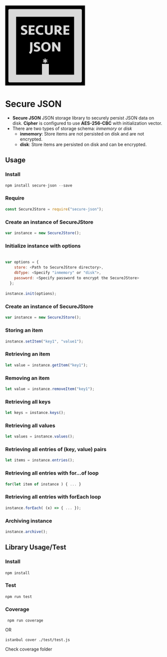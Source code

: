 ![Secure-JSON Icon](https://raw.githubusercontent.com/HydroCarbons/secure-json/master/secure-json-256.png)

# Secure JSON
- **Secure JSON** JSON storage library to securely persist JSON data on disk. **Cipher** is configured to use **AES-256-CBC** with initialization vector.
- There are two types of storage schema: _inmemory_ or _disk_
  - **inmemory**: Store items are not persisted on disk and are not encrypted.
  - **disk**: Store items are persisted on disk and can be encrypted.

## Usage

### Install
```javascript
npm install secure-json --save
```

### Require
```javascript
const SecureJStore = require("secure-json");
```
### Create an instance of SecureJStore
```javascript
var instance = new SecureJStore();
```

### Initialize instance with options
```javascript

var options = {
    store: <Path to SecureJStore directory>,
    dbType: <Specify "inmemory" or "disk">,
    password: <Specify password to encrypt the SecureJStore>
  };

instance.init(options);
```

### Create an instance of SecureJStore
```javascript
var instance = new SecureJStore();
```

### Storing an item
```javascript
instance.setItem("key1", "value1");
```

### Retrieving an item
```javascript
let value = instance.getItem("key1");
```

### Removing an item
```javascript
let value = instance.removeItem("key1");
```

### Retrieving all keys
```javascript
let keys = instance.keys();
```

### Retrieving all values
```javascript
let values = instance.values();
```

### Retrieving all entries of (key, value) pairs
```javascript
let items = instance.entries();
```

### Retrieving all entries with for...of loop
```javascript
for(let item of instance ) { ... }
```

### Retrieving all entries with forEach loop
```javascript
instance.forEach( (x) => { ... });
```

### Archiving instance
```javascript
instance.archive();
```

## Library Usage/Test
### Install
` npm install `

### Test
` npm run test `

### Coverage
` npm run coverage`

OR

` istanbul cover ./test/test.js `

Check coverage folder
